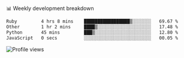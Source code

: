 
📊 Weekly development breakdown
<!--START_SECTION:waka-->

```txt
Ruby         4 hrs 8 mins    █████████████████▒░░░░░░░   69.67 %
Other        1 hr 2 mins     ████▒░░░░░░░░░░░░░░░░░░░░   17.48 %
Python       45 mins         ███▒░░░░░░░░░░░░░░░░░░░░░   12.80 %
JavaScript   0 secs          ░░░░░░░░░░░░░░░░░░░░░░░░░   00.05 %
```

<!--END_SECTION:waka-->

<img src="https://gpvc.arturio.dev/iqbalfasri" alt="Profile views"/>
